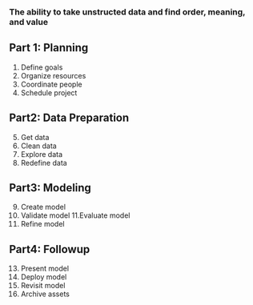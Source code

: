 
### The ability to take unstructed data and find order, meaning, and value

## Part 1: Planning
1. Define goals
2. Organize resources
3. Coordinate people
4. Schedule project

## Part2: Data Preparation 
5. Get data
6. Clean data
7. Explore data
8. Redefine data

## Part3: Modeling
9. Create model
10. Validate model
11.Evaluate model
12. Refine model

## Part4: Followup
13. Present model
14. Deploy model
15. Revisit model
16. Archive assets
